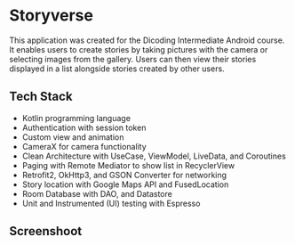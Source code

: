 # Storyverse
This application was created for the Dicoding Intermediate Android course. It enables users to create stories by taking pictures with the camera or selecting images from the gallery. Users can then view their stories displayed in a list alongside stories created by other users.

## Tech Stack
- Kotlin programming language
- Authentication with session token
- Custom view and animation
- CameraX for camera functionality
- Clean Architecture with UseCase, ViewModel, LiveData, and Coroutines
- Paging with Remote Mediator to show list in RecyclerView
- Retrofit2, OkHttp3, and GSON Converter for networking
- Story location with Google Maps API and FusedLocation
- Room Database with DAO, and Datastore
- Unit and Instrumented (UI) testing with Espresso

## Screenshoot
